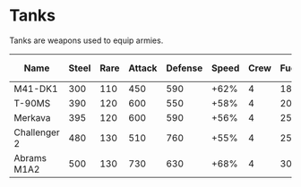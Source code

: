 # Tanks

Tanks are weapons used to equip armies.


| Name          | Steel | Rare | Attack | Defense | Speed | Crew | Fuel | Gold | Level 0 MaxStock | Level 20 MaxStock |
|---------------|-------|------|--------|---------|-------|------|------|------|------------------|-------------------|
| M41-DK1       | 300   | 110  | 450    | 590     | +62%  | 4    | 18   | 190  | 30               | 500               |
| T-90MS        | 390   | 120  | 600    | 550     | +58%  | 4    | 20   | 180  | 20               | 500               |
| Merkava       | 395   | 120  | 600    | 590     | +56%  | 4    | 25   | 200  | 20               | 500               |
| Challenger 2  | 480   | 130  | 510    | 760     | +55%  | 4    | 25   | 260  | 20               | 500               |
| Abrams M1A2   | 500   | 130  | 730    | 630     | +68%  | 4    | 30   | 270  | 20               | 500               |
